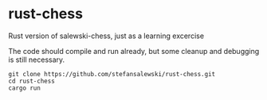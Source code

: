 # rust-chess
Rust version of salewski-chess, just as a learning excercise

The code should compile and run already, but some cleanup and debugging
is still necessary.

```
git clone https://github.com/stefansalewski/rust-chess.git
cd rust-chess
cargo run
```

